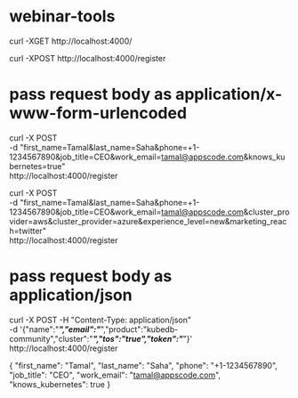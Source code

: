 # webinar-tools

curl -XGET http://localhost:4000/

curl -XPOST http://localhost:4000/register

# pass request body as application/x-www-form-urlencoded

curl -X POST \
  -d "first_name=Tamal&last_name=Saha&phone=+1-1234567890&job_title=CEO&work_email=tamal@appscode.com&knows_kubernetes=true" \
  http://localhost:4000/register

curl -X POST \
  -d "first_name=Tamal&last_name=Saha&phone=+1-1234567890&job_title=CEO&work_email=tamal@appscode.com&cluster_provider=aws&cluster_provider=azure&experience_level=new&marketing_reach=twitter" \
  http://localhost:4000/register

# pass request body as application/json

curl -X POST -H "Content-Type: application/json" \
  -d '{"name":"***","email":"***","product":"kubedb-community","cluster":"***","tos":"true","token":"***"}' \
  http://localhost:4000/register


{
	"first_name": "Tamal",
	"last_name": "Saha",
	"phone": "+1-1234567890",
	"job_title": "CEO",
	"work_email": "tamal@appscode.com",
	"knows_kubernetes": true
}
